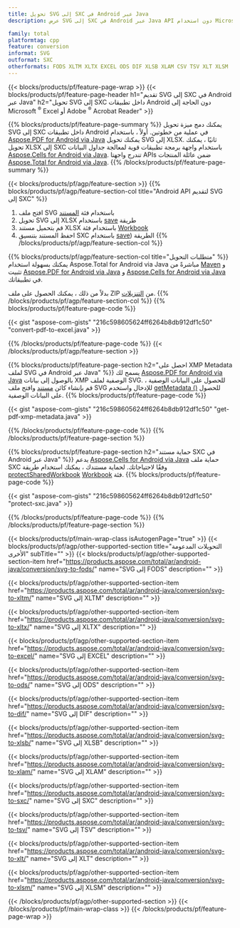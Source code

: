 ```yaml
---
title: تحويل SVG إلى SXC في Android عبر Java
description: عرض SVG إلى SXC في Android عبر Java API دون استخدام Microsoft Excel أو Adobe Reader

family: total
platformtag: cpp
feature: conversion
informat: SVG
outformat: SXC
otherformats: FODS XLTM XLTX EXCEL ODS DIF XLSB XLAM CSV TSV XLT XLSM
---
```

{{< blocks/products/pf/feature-page-wrap >}}
{{< blocks/products/pf/feature-page-header h1="تقديم SVG إلى SXC في Android عبر Java" h2="تحويل SVG إلى SXC داخل تطبيقات Android دون الحاجة إلى Microsoft <sup>&reg;</sup> Excel أو Adobe <sup>&reg;</sup> Acrobat Reader" >}}

{{% blocks/products/pf/feature-page-summary %}}
يمكنك دمج ميزة تحويل SVG إلى SXC داخل تطبيقات Android في عملية من خطوتين. أولاً ، باستخدام [Aspose.PDF for Android via Java](https://products.aspose.com/pdf/android-java/) يمكنك تحويل SVG إلى XLSX. ثانيًا ، يمكنك تحويل XLSX إلى SXC باستخدام واجهة برمجة تطبيقات قوية لمعالجة جداول البيانات [Aspose.Cells for Android via Java](https://products.aspose.com/cells/android-java/). تندرج واجهتا APIs ضمن عائلة المنتجات [Aspose.Total for Android via Java](https://products.aspose.com/total/android-java/). 
{{% /blocks/products/pf/feature-page-summary  %}}

{{< blocks/products/pf/agp/feature-section >}}
{{% blocks/products/pf/agp/feature-section-col title="Android API لتقديم SVG إلى SXC" %}}
1. افتح ملف SVG باستخدام فئة [المستند](https://reference.aspose.com/pdf/java/com.aspose.pdf/Document)
2. تحويل SVG إلى XLSX باستخدام [save](https://reference.aspose.com/pdf/java/com.aspose.pdf/Document#save-java.lang.String-com.aspose.pdf.SaveOptions-) طريقة
3. قم بتحميل مستند XLSX باستخدام فئة [Workbook](https://reference.aspose.com/cells/java/com.aspose.cells/Workbook)
4. احفظ المستند بتنسيق SXC باستخدام [save](https://reference.aspose.com/cells/java/com.aspose.cells/workbook#save(java.lang.String,%20com.aspose.cells.SaveOptions))) الطريقة
{{% /blocks/products/pf/agp/feature-section-col %}}

{{% blocks/products/pf/agp/feature-section-col title="متطلبات التحويل" %}}
يمكنك بسهولة استخدام Aspose.Total for Android via Java مباشرةً من [Maven](https://releases.aspose.com/total/java/) و تثبيت [Aspose.PDF for Android via Java](https://docs.aspose.com/pdf/androidjava/installation/) و [Aspose.Cells for Android via Java](https://docs.aspose.com/cells/java/aspose-cells-for-android-via-java-Installation/) في تطبيقاتك.

بدلاً من ذلك ، يمكنك الحصول على ملف ZIP من [التنزيلات](https://releases.aspose.com/total/androidjava).
{{% /blocks/products/pf/agp/feature-section-col %}}
{{% blocks/products/pf/feature-page-code %}}

{{< gist "aspose-com-gists" "216c598605624ff6264b8db912df1c50" "convert-pdf-to-excel.java" >}}



{{% /blocks/products/pf/feature-page-code %}}
{{< /blocks/products/pf/agp/feature-section >}}

{{% blocks/products/pf/feature-page-section  h2="احصل على XMP Metadata لملف SVG في Android عبر Java" %}}
يسمح لك [Aspose.PDF for Android via Java](https://products.aspose.com/pdf/android-java/) بالوصول إلى بيانات XMP الوصفية لملف SVG. للحصول على البيانات الوصفية ، قم بإنشاء كائن [مستند](https://reference.aspose.com/pdf/java/com.aspose.pdf/Document) وافتح ملف SVG للإدخال واستخدم [getMetadata ()](https://reference.aspose.com/pdf/java/com.aspose.pdf/Document#getMetadata--) للحصول على البيانات الوصفية.
{{% blocks/products/pf/feature-page-code %}}

{{< gist "aspose-com-gists" "216c598605624ff6264b8db912df1c50" "get-pdf-xmp-metadata.java" >}}

{{% /blocks/products/pf/feature-page-code  %}}
{{% /blocks/products/pf/feature-page-section %}}

{{% blocks/products/pf/feature-page-section  h2="حماية مستند SXC في Android عبر Java" %}}
يدعم [Aspose.Cells for Android via Java](https://products.aspose.com/cells/android-java/) حماية ملف SXC وفقًا لاحتياجاتك. لحماية مستندك ، يمكنك استخدام طريقة [protectSharedWorkbook](https://reference.aspose.com/cells/java/com.aspose.cells/workbook#protectSharedWorkbook (java.lang.String)) [Workbook](https://reference.aspose.com/cells/java/com.aspose.cells/Workbook) فئة.
{{% blocks/products/pf/feature-page-code %}}

{{< gist "aspose-com-gists" "216c598605624ff6264b8db912df1c50" "protect-sxc.java" >}}

{{% /blocks/products/pf/feature-page-code  %}}
{{% /blocks/products/pf/feature-page-section %}}

{{< blocks/products/pf/main-wrap-class isAutogenPage="true" >}}
{{< blocks/products/pf/agp/other-supported-section title="التحويلات المدعومة الأخرى" subTitle="" >}}
{{< blocks/products/pf/agp/other-supported-section-item href="https://products.aspose.com/total/ar/android-java/conversion/svg-to-fods/" name="SVG إلى FODS" description="" >}}

{{< blocks/products/pf/agp/other-supported-section-item href="https://products.aspose.com/total/ar/android-java/conversion/svg-to-xltm/" name="SVG إلى XLTM" description="" >}}

{{< blocks/products/pf/agp/other-supported-section-item href="https://products.aspose.com/total/ar/android-java/conversion/svg-to-xltx/" name="SVG إلى XLTX" description="" >}}

{{< blocks/products/pf/agp/other-supported-section-item href="https://products.aspose.com/total/ar/android-java/conversion/svg-to-excel/" name="SVG إلى EXCEL" description="" >}}

{{< blocks/products/pf/agp/other-supported-section-item href="https://products.aspose.com/total/ar/android-java/conversion/svg-to-ods/" name="SVG إلى ODS" description="" >}}

{{< blocks/products/pf/agp/other-supported-section-item href="https://products.aspose.com/total/ar/android-java/conversion/svg-to-dif/" name="SVG إلى DIF" description="" >}}

{{< blocks/products/pf/agp/other-supported-section-item href="https://products.aspose.com/total/ar/android-java/conversion/svg-to-xlsb/" name="SVG إلى XLSB" description="" >}}

{{< blocks/products/pf/agp/other-supported-section-item href="https://products.aspose.com/total/ar/android-java/conversion/svg-to-xlam/" name="SVG إلى XLAM" description="" >}}

{{< blocks/products/pf/agp/other-supported-section-item href="https://products.aspose.com/total/ar/android-java/conversion/svg-to-sxc/" name="SVG إلى SXC" description="" >}}

{{< blocks/products/pf/agp/other-supported-section-item href="https://products.aspose.com/total/ar/android-java/conversion/svg-to-tsv/" name="SVG إلى TSV" description="" >}}

{{< blocks/products/pf/agp/other-supported-section-item href="https://products.aspose.com/total/ar/android-java/conversion/svg-to-xlt/" name="SVG إلى XLT" description="" >}}

{{< blocks/products/pf/agp/other-supported-section-item href="https://products.aspose.com/total/ar/android-java/conversion/svg-to-xlsm/" name="SVG إلى XLSM" description="" >}}


{{< /blocks/products/pf/agp/other-supported-section >}}
{{< /blocks/products/pf/main-wrap-class >}}
{{< /blocks/products/pf/feature-page-wrap >}}